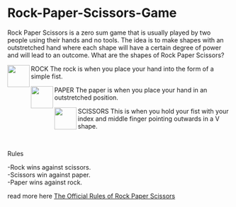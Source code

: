 # Rock-Paper-Scissors-Game
Rock Paper Scissors is a zero sum game that is usually played by two people using their hands and no tools. The idea is to make shapes with an outstretched hand where each shape will have a certain degree of power and will lead to an outcome.
What are the shapes of Rock Paper Scissors? 

ROCK
<img align="left" height = '50' width = '50' src = 'https://user-images.githubusercontent.com/112092474/187015383-37aac01b-d724-4b80-9478-833a02cecb78.png'>The rock is when you place your hand into the form of a simple fist.  





PAPER
<img align="left" height = '50' width = '50' src = 'https://user-images.githubusercontent.com/112092474/187015536-afe32ce5-bc19-46c6-a16d-2d55932155e7.png'>
The paper is when you place your hand in an outstretched position.






SCISSORS
<img align="left" height = '50' width = '50' src = 'https://user-images.githubusercontent.com/112092474/187015627-251215cf-8a5e-4775-9045-88e928b7d819.png'>
This is when you hold your fist with your index and middle finger pointing outwards in a V shape.


<br/>


Rules
<br/>

   -Rock wins against scissors.
   <br/>
   -Scissors win against paper.
   <br/>
   -Paper wins against rock.
    
 read more here <a href="https://wrpsa.com/the-official-rules-of-rock-paper-scissors/">The Official Rules of Rock Paper Scissors</a>



